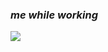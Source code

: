 ### _me while working_
<img src="https://media0.giphy.com/media/KxzKGZJrYeILmlr9UA/giphy.gif?cid=ecf05e47ljhdt0slxgqg8oo53pmjkxzp0in8l8mjmfia4hjr&rid=giphy.gif&ct=g" />
